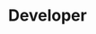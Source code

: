 ---
name: "Jack Harner"
title: "Developer"
twitter: "jackharner"
instagram: "jackharner"
featuredImage: "./jack-harner.jpg"
---